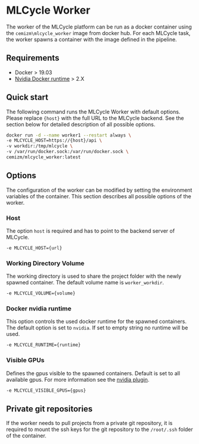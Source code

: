 # MLCycle Worker

The worker of the MLCycle platform can be run as a docker container using the `cemizm\mlcycle_worker` image from docker hub. For each MLCycle task, the worker spawns a container with the image defined in the pipeline.

## Requirements
* Docker > 19.03
* [Nvidia Docker runtime](https://github.com/NVIDIA/nvidia-docker/wiki/Installation-(Native-GPU-Support)) > 2.X

## Quick start
The following command runs the MLCycle Worker with default options. Please replace `{host}` with the full URL to the MLCycle backend. See the section below for detailed description of all possible options.

```bash
docker run -d --name worker1 --restart always \
-e MLCYCLE_HOST=https://{host}/api \
-v workdir:/tmp/mlcycle \
-v /var/run/docker.sock:/var/run/docker.sock \
cemizm/mlcycle_worker:latest
```

## Options
The configuration of the worker can be modified by setting the environment variables of the container. This section describes all possible options of the worker.

### Host
The option `host` is required and has to point to the backend server of MLCycle.
```bash
-e MLCYCLE_HOST={url}
```

### Working Directory Volume
The working directory is used to share the project folder with the newly spawned container. The default volume name is `worker_workdir`.
```bash
-e MLCYCLE_VOLUME={volume}
```

### Docker nvidia runtime 
This option controls the used docker runtime for the spawned containers. The default option is set to `nvidia`. If set to empty string no runtime will be used.
```bash
-e MLCYCLE_RUNTIME={runtime}
```

### Visible GPUs
Defines the gpus visible to the spawned containers. Default is set to all available gpus. For more information see the [nvidia plugin](https://github.com/NVIDIA/nvidia-docker/wiki/Installation-(Native-GPU-Support)#usage).
```bash
-e MLCYCLE_VISIBLE_GPUS={gpus}
```

## Private git repositories
If the worker needs to pull projects from a private git repository, it is required to mount the ssh keys for the git repository to the `/root/.ssh` folder of the container. 